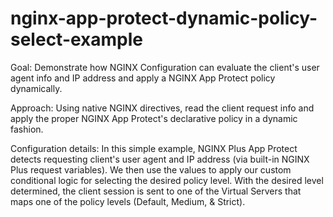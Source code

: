 # nginx-app-protect-dynamic-policy-select-example
Goal: Demonstrate how NGINX Configuration can evaluate the client's user agent info and IP address and apply a NGINX App Protect policy dynamically.

Approach: Using native NGINX directives, read the client request info and apply the proper NGINX App Protect's declarative policy in a dynamic fashion.

Configuration details: In this simple example, NGINX Plus App Protect detects requesting client's user agent and IP address (via built-in NGINX Plus request variables). We then use the values to apply our custom conditional logic for selecting the desired policy level. With the desired level determined, the client session is sent to one of the Virtual Servers that maps one of the policy levels (Default, Medium, & Strict).  

